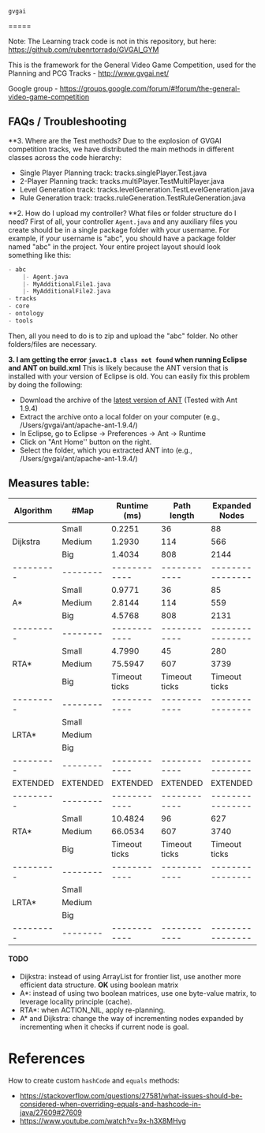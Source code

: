     gvgai
=====

Note: The Learning track code is not in this repository, but here: https://github.com/rubenrtorrado/GVGAI_GYM


This is the framework for the General Video Game Competition, used for the Planning and PCG Tracks - http://www.gvgai.net/

Google group - https://groups.google.com/forum/#!forum/the-general-video-game-competition

## FAQs / Troubleshooting

**3. Where are the Test methods? Due to the explosion of GVGAI competition tracks, we have distributed the main methods in different classes across the code hierarchy:

 - Single Player Planning track: tracks.singlePlayer.Test.java
 - 2-Player Planning track: tracks.multiPlayer.TestMultiPlayer.java
 - Level Generation track: tracks.levelGeneration.TestLevelGeneration.java
 - Rule Generation track: tracks.ruleGeneration.TestRuleGeneration.java


**2. How do I upload my controller? What files or folder structure do I need? 
First of all, your controller ```Agent.java``` and any auxiliary files you create should be in a single package folder with your username. For example, if your username is "abc", you should have a package folder named "abc" in the project. Your entire project layout should look something like this:

```groovy
- abc
	|- Agent.java
	|- MyAdditionalFile1.java
	|- MyAdditionalFile2.java
- tracks
- core
- ontology
- tools
```

Then, all you need to do is to zip and upload the "abc" folder. No other folders/files are necessary.


**3. I am getting the error `javac1.8 class not found` when running Eclipse and ANT on build.xml**
This is likely because the ANT version that is installed with your version of Eclipse is old. You can easily fix this problem by doing the following:

- Download the archive of the [latest version of ANT](http://ant.apache.org/bindownload.cgi) (Tested with  Ant 1.9.4)
- Extract the archive onto a local folder on your computer (e.g., /Users/gvgai/ant/apache-ant-1.9.4/)
- In Eclipse, go to Eclipse -> Preferences -> Ant -> Runtime
- Click on "Ant Home'' button on the right.
- Select the folder, which you extracted ANT into (e.g., /Users/gvgai/ant/apache-ant-1.9.4/)

## Measures table:

| Algorithm  | #Map     | Runtime (ms)  | Path length   | Expanded Nodes   |
|------------|----------|---------------|---------------|------------------|
|            | Small    | 0.2251        | 36            | 88               |
| Dijkstra   | Medium   | 1.2930        | 114           | 566              |
|            | Big      | 1.4034        | 808           | 2144             |
| ---------  | -------- | ------------  | ------------  | ---------------- |
|            | Small    | 0.9771        | 36            | 85               |
| A*         | Medium   | 2.8144        | 114           | 559              |
|            | Big      | 4.5768        | 808           | 2131             |
| ---------  | -------- | ------------  | ------------  | ---------------- |
|            | Small    | 4.7990        | 45            | 280              |
| RTA*       | Medium   | 75.5947       | 607           | 3739             |
|            | Big      | Timeout ticks | Timeout ticks | Timeout ticks    |
| ---------  | -------- | ------------  | ------------  | ---------------- |
|            | Small    |               |               |                  |
| LRTA*      | Medium   |               |               |                  |
|            | Big      |               |               |                  |
| ---------  | -------- | ------------  | ------------  | ---------------- |
| EXTENDED   | EXTENDED | EXTENDED      | EXTENDED      | EXTENDED         |
| ---------  | -------- | ------------  | ------------  | ---------------- |
|            | Small    | 10.4824       | 96            | 627              |
| RTA*       | Medium   | 66.0534       | 607           | 3740             |
|            | Big      | Timeout ticks | Timeout ticks | Timeout ticks    |
| ---------  | -------- | ------------  | ------------  | ---------------- |
|            | Small    |               |               |                  |
| LRTA*      | Medium   |               |               |                  |
|            | Big      |               |               |                  |
| ---------  | -------- | ------------  | ------------  | ---------------- |


#### TODO
- Dijkstra: instead of using ArrayList for frontier list, use another more efficient data structure. **OK** using boolean matrix
- A*: instead of using two boolean matrices, use one byte-value matrix, to leverage locality principle (cache).
- RTA*: when ACTION_NIL, apply re-planning.
- A* and Dijkstra: change the way of incrementing nodes expanded by incrementing when it checks if current node is goal.

# References
How to create custom `hashCode` and `equals` methods:
  - https://stackoverflow.com/questions/27581/what-issues-should-be-considered-when-overriding-equals-and-hashcode-in-java/27609#27609
  - https://www.youtube.com/watch?v=9x-h3X8MHvg
